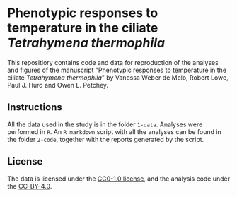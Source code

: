 # Phenotypic responses to temperature in the ciliate *Tetrahymena thermophila*

This repositiory contains code and data for reproduction of the analyses and figures of the manuscript "Phenotypic responses to temperature in the ciliate *Tetrahymena thermophila*" by Vanessa Weber de Melo, Robert Lowe, Paul J. Hurd and Owen L. Petchey.

## Instructions

All the data used in the study is in the folder `1-data`.
Analyses were performed in `R`. An `R markdown` script with all the analyses can be found in the folder `2-code`, together with the reports generated by the script. 

## License

The data is licensed under the [CC0-1.0 license](https://choosealicense.com/licenses/cc0-1.0/), 
and the analysis code under the [CC-BY-4.0](https://opensource.org/licenses/mit-license.php).
